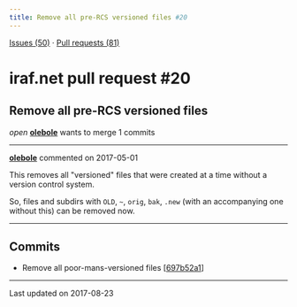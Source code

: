```yaml
---
title: Remove all pre-RCS versioned files #20
---
```


[Issues (50)](https://iraf-community.github.io/iraf-v216/issues) · [Pull requests (81)](https://iraf-community.github.io/iraf-v216/issues/pulls)

# iraf.net pull request #20
## Remove all pre-RCS versioned files
*open* **[olebole](https://github.com/olebole)** wants to merge 1 commits

- - - -

**[olebole](https://github.com/olebole)** commented on 2017-05-01

This removes all "versioned" files that were created at a time without a version control system.  
  
So, files and subdirs with `OLD`, `~`, `orig`, `bak`, `.new` (with an accompanying one without this) can be removed now.
- - - -

## Commits

* Remove all poor-mans-versioned files [[697b52a1](https://github.com/iraf-community/iraf/commit/697b52a126be67fbd37ae6a36ff4126bd505e17f)]

- - - -

Last updated on 2017-08-23
